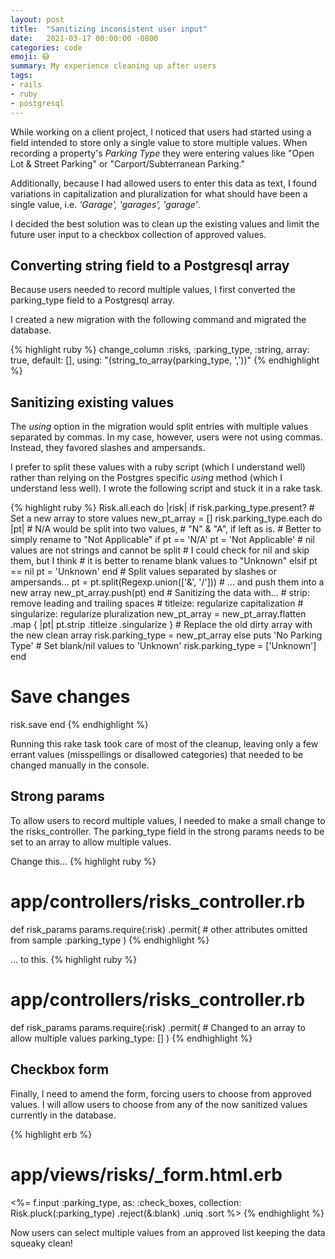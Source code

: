 ```yaml
---
layout: post
title:  "Sanitizing inconsistent user input"
date:   2021-03-17 00:00:00 -0800
categories: code
emoji: 😷
summary: My experience cleaning up after users
tags:
- rails
- ruby
- postgresql
---
```

While working on a client project, I noticed that users had started using a field intended to store only a single value to store multiple values. When recording a property's *Parking Type* they were entering values like "Open Lot & Street Parking" or "Carport/Subterranean Parking."

Additionally, because I had allowed users to enter this data as text, I found variations in capitalization and pluralization for what should have been a single value, i.e. *'Garage', 'garages', 'garage'*.

I decided the best solution was to clean up the existing values and limit the future user input to a checkbox collection of approved values.

## Converting string field to a Postgresql array
Because users needed to record multiple values, I first converted the parking_type field to a Postgresql array.

I created a new migration with the following command and migrated the database.

{% highlight ruby %}
  change_column :risks,
                :parking_type,
                :string,
                array: true,
                default: [],
                using: "(string_to_array(parking_type, ','))"
{% endhighlight %}

## Sanitizing existing values
The *using* option in the migration would split entries with multiple values separated by commas. In my case, however, users were not using commas. Instead, they favored slashes and ampersands.

I prefer to split these values with a ruby script (which I understand well) rather than relying on the Postgres specific *using* method (which I understand less well). I wrote the following script and stuck it in a rake task.

{% highlight ruby %}
Risk.all.each do |risk|
  if risk.parking_type.present?
    # Set a new array to store values
    new_pt_array = []
    risk.parking_type.each do |pt|
      # N/A would be split into two values,
      # "N" & "A", if left as is.
      # Better to simply rename to "Not Applicable"
      if pt == 'N/A'
        pt = 'Not Applicable'
      # nil values are not strings and cannot be split
      # I could check for nil and skip them, but I think
      # it is better to rename blank values to "Unknown"
      elsif pt == nil
        pt = 'Unknown'
      end
      # Split values separated by slashes or ampersands...
      pt = pt.split(Regexp.union(['&', '/']))
      # ... and push them into a new array
      new_pt_array.push(pt)
    end
    # Sanitizing the data with...
    # strip:        remove leading and trailing spaces
    # titleize:     regularize capitalization
    # singularize:  regularize pluralization
    new_pt_array = new_pt_array.flatten
                               .map { |pt| pt.strip
                                             .titleize
                                             .singularize }
    # Replace the old dirty array with the new clean array
    risk.parking_type = new_pt_array
  else
    puts 'No Parking Type'
    # Set blank/nil values to 'Unknown'
    risk.parking_type = ['Unknown']
  end
  # Save changes
  risk.save
end
{% endhighlight %}

Running this rake task took care of most of the cleanup, leaving only a few errant values (misspellings or disallowed categories) that needed to be changed manually in the console.

## Strong params
To allow users to record multiple values, I needed to make a small change to the risks_controller. The parking_type field in the strong params needs to be set to an array to allow multiple values.

Change this...
{% highlight ruby %}
# app/controllers/risks_controller.rb
def risk_params
    params.require(:risk)
          .permit(
            # other attributes omitted from sample
            :parking_type
          )
{% endhighlight %}

... to this.
{% highlight ruby %}
# app/controllers/risks_controller.rb
def risk_params
    params.require(:risk)
          .permit(
            # Changed to an array to allow multiple values
            parking_type: []
          )
{% endhighlight %}

## Checkbox form
Finally, I need to amend the form, forcing users to choose from approved values. I will allow users to choose from any of the now sanitized values currently in the database.

{% highlight erb %}
# app/views/risks/_form.html.erb
<%= f.input :parking_type,
                as: :check_boxes,
                collection: Risk.pluck(:parking_type)
                                .reject(&:blank)
                                .uniq
                                .sort %>
{% endhighlight %}

Now users can select multiple values from an approved list keeping the data squeaky clean!